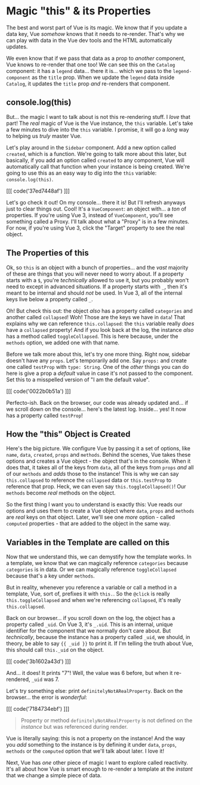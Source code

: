 # Magic "this" & its Properties

The best and worst part of Vue is its magic. We know that if you update
a data key, Vue *somehow* knows that it needs to re-render. That's why we
can play with data in the Vue dev tools and the HTML automatically updates.

We even know that if we pass that data as a prop to *another* component, Vue knows
to re-render that one too! We can see this on the `Catalog` component: it has a
`legend` data... there it is... which we pass to the `legend-component` as the
`title` prop. When we update the `legend` data inside `Catalog`, it updates
the `title` prop *and* re-renders that component.

## console.log(this)

But... the magic I want to talk about is not this re-rendering stuff. I *love* that
part! The *real* magic of Vue is the Vue instance, the `this` variable. Let's
take a few minutes to dive into the `this` variable. I promise, it will go a
*long* way to helping us *truly* master Vue.

Let's play around in the `Sidebar` component. Add a new option called `created`,
which is a function. We're going to talk more about this later, but basically,
if you add an option called `created` to any component, Vue will automatically
call that function when your instance is being created. We're going to use this
as an easy way to dig into the `this` variable: `console.log(this)`.

[[[ code('37ed7448af') ]]]

Let's go check it out! On my console... there it is! But I'll refresh anyways just
to clear things out. Cool! It's a `VueComponent`: an object with... a *ton* of
properties. If you're using Vue 3, instead of `VueComponent`, you'll see
something called a Proxy. I'll talk about what a "Proxy" is in a few minutes. For
now, if you're using Vue 3, click the "Target" property to see the real object.

## The Properties of this

Ok, so `this` is an object with a bunch of properties... and the *vast* majority
of these are things that you will never need to worry about. If a property starts
with a `$`, you're *technically* allowed to use it, but you probably won't need
to except in advanced situations. If a property starts with `_`, then it's
meant to be internal and should *not* be used. In Vue 3, all of the internal keys
live below a property called `_`.

Oh! But check this out: the object *also* has a property called `categories` and
another called `collapsed`! Woh! Those are the keys we have in `data`! That
explains why we can reference `this.collapsed`: the `this` variable really *does*
have a `collapsed` property! And if you look back at the log, the instance *also*
has a method called `toggleCollapsed`. This is here because, under the `methods`
option, we added one with that name.

Before we talk more about this, let's try one more thing. Right now, sidebar
doesn't have any `props`. Let's temporarily add one. Say `props:` and create one
called `testProp` with `type: String`. One of the *other* things you can do here
is give a prop a *default* value in case it's not passed to the component. Set this
to a misspelled version of "I am the default value".

[[[ code('0022b0b51a') ]]]

Perfecto-ish. Back on the browser, our code was already updated and... if we scroll
down on the console... here's the latest log. Inside... yes! It now has a property
called `testProp`!

## How the "this" Object is Created

Here's the big picture. We configure Vue by passing it a set of options, like
`name`, `data`, `created`, `props` and `methods`. Behind the scenes, Vue takes
these options and creates a Vue object - the object that's in the console.
When it does that, it takes all of the keys from `data`, all of the keys from
`props` *and* all of our `methods` and *adds* those to the instance! This is why
we can say `this.collapsed` to reference the `collapsed` data or `this.testProp`
to reference that prop. Heck, we can even say `this.toggleCollapsed()`! Our
`methods` become *real* methods on the object.

So the first thing I want you to understand is exactly this: Vue reads our options
and uses them to create a Vue object where `data`, `props` and `methods` are
*real* keys on that object. Later, we'll see one *more* option - called `computed`
properties - that are added to the object in the same way.

## Variables in the Template are called on this

Now that we understand this, we can demystify how the template works. In a
template, we know that we can magically reference `categories` because `categories`
is in data. Or we can magically reference `toggleCollapsed` because that's a key
under `methods`.

But in reality, whenever you reference a variable or call a method in a template,
Vue, sort of, prefixes it with `this.`. So the `@click` is really
`this.toggleCollapsed` and when we're referencing `collapsed`, it's really
`this.collapsed`.

Back on our browser... if you scroll down on the log, the object has a property
called `_uid`. On Vue 3, it's `_.uid`. This is an internal, unique identifier for
the component that we normally don't care about. But *technically*, because the
instance has a property called `_uid`, we should, in theory, be able to say
`{{ _uid }}` to print it. If I'm telling the truth about Vue, this should call
`this._uid` on the object.

[[[ code('3b1602a43d') ]]]

And... it does! It prints "7"! Well, the value was 6 before, but when
it re-rendered, `_uid` was 7.

Let's try something else: print `definitelyNotARealProperty`. Back on the browser...
the error is *wonderful*:

[[[ code('7184734ebf') ]]]

> Property or method `definitelyNotARealProperty` is not defined on the *instance*
> but was referenced during render.

Vue is literally saying: this is not a property on the instance! And the way you
*add* something to the instance is by defining it under `data`, `props`, `methods`
or the `computed` option that we'll talk about later. I love it!

Next, Vue has *one* other piece of magic I want to explore called reactivity.
It's all about how Vue is smart enough to re-render a template at the *instant*
that we change a simple piece of data.
